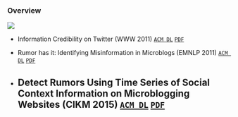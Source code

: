 

### Overview

[![][dataset]][0]


- Information Credibility on Twitter (WWW 2011) [```ACM DL```](https://dl.acm.org/citation.cfm?id=1963500) [```PDF```](http://chato.cl/papers/castillo_mendoza_poblete_2010_twitter_credibility.pdf)

- Rumor has it: Identifying Misinformation in Microblogs (EMNLP 2011) [`ACM DL`](https://dl.acm.org/citation.cfm?id=2145602) [`PDF`](https://www.aclweb.org/anthology/D11-1147)

- Detect Rumors Using Time Series of Social Context Information on Microblogging Websites (CIKM 2015) [`ACM DL`](https://dl.acm.org/citation.cfm?id=2806607) [`PDF`](http://www.hlt.utdallas.edu/~zywei/paper/spir0728-ma-cikm2015.pdf)
    -




[0]: https://github.com/jihochoi
[dataset]: https://img.shields.io/badge/%20-Dataset-blue.svg
[code]: https://img.shields.io/badge/%20-Code-yellow.svg
